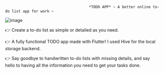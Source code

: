                                           *TODO APP* ~ A better online to-do list app for work ~

![image](https://user-images.githubusercontent.com/98585144/211211647-7b78ba68-1037-45f2-b0ec-110b8c9e2b42.png)

👉 Create a to-do list as simple or detailed as you need.

👉 A fully functional TODO app made with Flutter! I used Hive for the local storage backend.

👉 Say goodbye to handwritten to-do lists with missing details, and say hello to having all the information you need to get your tasks done.
